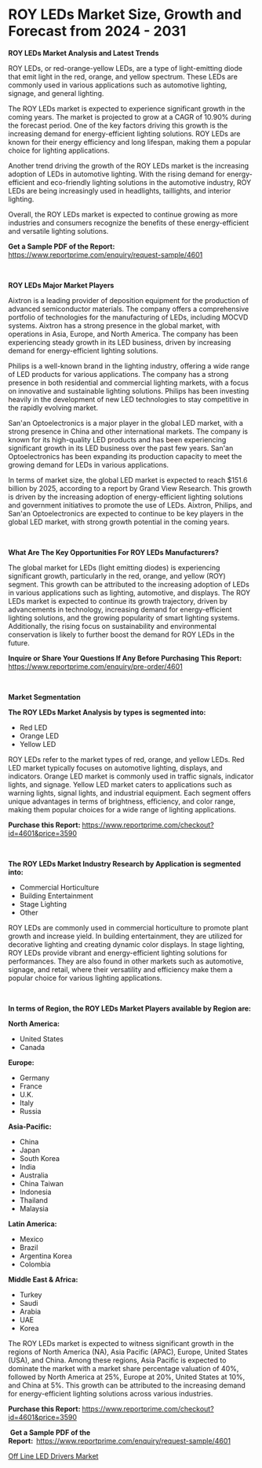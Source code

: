 <p><h1>ROY LEDs Market Size, Growth and Forecast from 2024 - 2031</h1></p><p><strong>ROY LEDs Market Analysis and Latest Trends</strong></p>
<p><p>ROY LEDs, or red-orange-yellow LEDs, are a type of light-emitting diode that emit light in the red, orange, and yellow spectrum. These LEDs are commonly used in various applications such as automotive lighting, signage, and general lighting.</p><p>The ROY LEDs market is expected to experience significant growth in the coming years. The market is projected to grow at a CAGR of 10.90% during the forecast period. One of the key factors driving this growth is the increasing demand for energy-efficient lighting solutions. ROY LEDs are known for their energy efficiency and long lifespan, making them a popular choice for lighting applications.</p><p>Another trend driving the growth of the ROY LEDs market is the increasing adoption of LEDs in automotive lighting. With the rising demand for energy-efficient and eco-friendly lighting solutions in the automotive industry, ROY LEDs are being increasingly used in headlights, taillights, and interior lighting.</p><p>Overall, the ROY LEDs market is expected to continue growing as more industries and consumers recognize the benefits of these energy-efficient and versatile lighting solutions.</p></p>
<p><strong>Get a Sample PDF of the Report:&nbsp;</strong> <a href="https://www.reportprime.com/enquiry/request-sample/4601">https://www.reportprime.com/enquiry/request-sample/4601</a></p>
<p>&nbsp;</p>
<p><strong>ROY LEDs Major Market Players</strong></p>
<p><p>Aixtron is a leading provider of deposition equipment for the production of advanced semiconductor materials. The company offers a comprehensive portfolio of technologies for the manufacturing of LEDs, including MOCVD systems. Aixtron has a strong presence in the global market, with operations in Asia, Europe, and North America. The company has been experiencing steady growth in its LED business, driven by increasing demand for energy-efficient lighting solutions.</p><p>Philips is a well-known brand in the lighting industry, offering a wide range of LED products for various applications. The company has a strong presence in both residential and commercial lighting markets, with a focus on innovative and sustainable lighting solutions. Philips has been investing heavily in the development of new LED technologies to stay competitive in the rapidly evolving market.</p><p>San'an Optoelectronics is a major player in the global LED market, with a strong presence in China and other international markets. The company is known for its high-quality LED products and has been experiencing significant growth in its LED business over the past few years. San'an Optoelectronics has been expanding its production capacity to meet the growing demand for LEDs in various applications.</p><p>In terms of market size, the global LED market is expected to reach $151.6 billion by 2025, according to a report by Grand View Research. This growth is driven by the increasing adoption of energy-efficient lighting solutions and government initiatives to promote the use of LEDs. Aixtron, Philips, and San'an Optoelectronics are expected to continue to be key players in the global LED market, with strong growth potential in the coming years.</p></p>
<p>&nbsp;</p>
<p><strong>What Are The Key Opportunities For ROY LEDs Manufacturers?</strong></p>
<p><p>The global market for LEDs (light emitting diodes) is experiencing significant growth, particularly in the red, orange, and yellow (ROY) segment. This growth can be attributed to the increasing adoption of LEDs in various applications such as lighting, automotive, and displays. The ROY LEDs market is expected to continue its growth trajectory, driven by advancements in technology, increasing demand for energy-efficient lighting solutions, and the growing popularity of smart lighting systems. Additionally, the rising focus on sustainability and environmental conservation is likely to further boost the demand for ROY LEDs in the future.</p></p>
<p><strong>Inquire or Share Your Questions If Any Before Purchasing This Report:</strong> <a href="https://www.reportprime.com/enquiry/pre-order/4601">https://www.reportprime.com/enquiry/pre-order/4601</a></p>
<p>&nbsp;</p>
<p><strong>Market Segmentation</strong></p>
<p><strong>The ROY LEDs Market Analysis by types is segmented into:</strong></p>
<p><ul><li>Red LED</li><li>Orange LED</li><li>Yellow LED</li></ul></p>
<p><p>ROY LEDs refer to the market types of red, orange, and yellow LEDs. Red LED market typically focuses on automotive lighting, displays, and indicators. Orange LED market is commonly used in traffic signals, indicator lights, and signage. Yellow LED market caters to applications such as warning lights, signal lights, and industrial equipment. Each segment offers unique advantages in terms of brightness, efficiency, and color range, making them popular choices for a wide range of lighting applications.</p></p>
<p><strong>Purchase this Report:&nbsp;</strong><a href="https://www.reportprime.com/checkout?id=4601&price=3590">https://www.reportprime.com/checkout?id=4601&price=3590</a></p>
<p>&nbsp;</p>
<p><strong>The ROY LEDs Market Industry Research by Application is segmented into:</strong></p>
<p><ul><li>Commercial Horticulture</li><li>Building Entertainment</li><li>Stage Lighting</li><li>Other</li></ul></p>
<p><p>ROY LEDs are commonly used in commercial horticulture to promote plant growth and increase yield. In building entertainment, they are utilized for decorative lighting and creating dynamic color displays. In stage lighting, ROY LEDs provide vibrant and energy-efficient lighting solutions for performances. They are also found in other markets such as automotive, signage, and retail, where their versatility and efficiency make them a popular choice for various lighting applications.</p></p>
<p>&nbsp;</p>
<p><strong>In terms of Region, the ROY LEDs Market Players available by Region are:</strong></p>
<p>
    <p> <strong> North America: </strong>
        <ul>
            <li>United States</li>
            <li>Canada</li>
        </ul>
        </p> 
    <p> <strong> Europe: </strong>
        <ul>
            <li>Germany</li>
            <li>France</li>
            <li>U.K.</li>
            <li>Italy</li>
            <li>Russia</li>
        </ul>
        </p> 
    <p> <strong> Asia-Pacific: </strong>
        <ul>
            <li>China</li>
            <li>Japan</li>
            <li>South Korea</li>
            <li>India</li>
            <li>Australia</li>
            <li>China Taiwan</li>
            <li>Indonesia</li>
            <li>Thailand</li>
            <li>Malaysia</li>
        </ul>
        </p> 
    <p> <strong> Latin America: </strong>
        <ul>
            <li>Mexico</li>
            <li>Brazil</li>
            <li>Argentina Korea</li>
            <li>Colombia</li>
        </ul>
        </p> 
    <p> <strong> Middle East & Africa: </strong>
        <ul>
            <li>Turkey</li>
            <li>Saudi</li>
            <li>Arabia</li>
            <li>UAE</li>
            <li>Korea</li>
        </ul>
    </p>
    </p>
<p><p>The ROY LEDs market is expected to witness significant growth in the regions of North America (NA), Asia Pacific (APAC), Europe, United States (USA), and China. Among these regions, Asia Pacific is expected to dominate the market with a market share percentage valuation of 40%, followed by North America at 25%, Europe at 20%, United States at 10%, and China at 5%. This growth can be attributed to the increasing demand for energy-efficient lighting solutions across various industries.</p></p>
<p><strong>Purchase this Report: </strong><a href="https://www.reportprime.com/checkout?id=4601&price=3590">https://www.reportprime.com/checkout?id=4601&price=3590</a></p>
<p>&nbsp;<strong>Get a Sample PDF of the Report:&nbsp;&nbsp;</strong><a href="https://www.reportprime.com/enquiry/request-sample/4601">https://www.reportprime.com/enquiry/request-sample/4601</a></p>
<p><strong></strong></p>
<p><p><a href="https://github.com/mabutironaldo/Market-Research-Report-List-4/blob/main/off-line-led-drivers-market.md">Off Line LED Drivers Market</a></p></p>